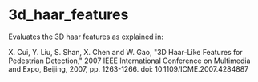 # 3d_haar_features

Evaluates the 3D haar features as explained in:

X. Cui, Y. Liu, S. Shan, X. Chen and W. Gao, "3D Haar-Like Features for Pedestrian Detection," 2007 IEEE International Conference on Multimedia and Expo, Beijing, 2007, pp. 1263-1266.
doi: 10.1109/ICME.2007.4284887

